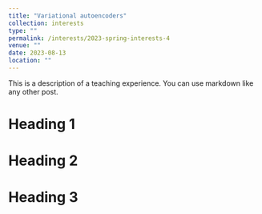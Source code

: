 ```yaml
---
title: "Variational autoencoders"
collection: interests
type: ""
permalink: /interests/2023-spring-interests-4
venue: ""
date: 2023-08-13
location: ""
---
```


This is a description of a teaching experience. You can use markdown like any other post.

Heading 1
======

Heading 2
======

Heading 3
======
